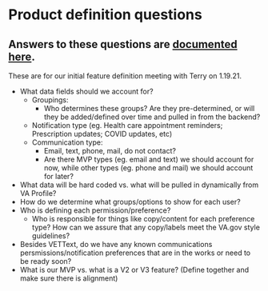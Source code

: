 # Product definition questions

## Answers to these questions are [documented here](https://github.com/department-of-veterans-affairs/va.gov-team/blob/master/products/identity-personalization/notifications/notification-preferences/meeting-notes/1.19.21_Chat%20with%20Terry%20and%20team.md).

These are for our initial feature definition meeting with Terry on 1.19.21.

- What data fields should we account for?
   - Groupings:
     - Who determines these groups? Are they pre-determined, or will they be added/defined over time and pulled in from the backend?
  - Notification type (eg. Health care appointment reminders; Prescription updates; COVID updates, etc)
  - Communication type:
    - Email, text, phone, mail, do not contact?
    - Are there MVP types (eg. email and text) we should account for now, while other types (eg. phone and mail) we should account for later?
- What data will be hard coded vs. what will be pulled in dynamically from VA Profile?
- How do we determine what groups/options to show for each user? 
- Who is defining each permission/preference?
  - Who is responsible for things like copy/content for each preference type? How can we assure that any copy/labels meet the VA.gov style guidelines?
- Besides VETText, do we have any known communications persmissions/notification preferences that are in the works or need to be ready soon?
- What is our MVP vs. what is a V2 or V3 feature? (Define together and make sure there is alignment)
